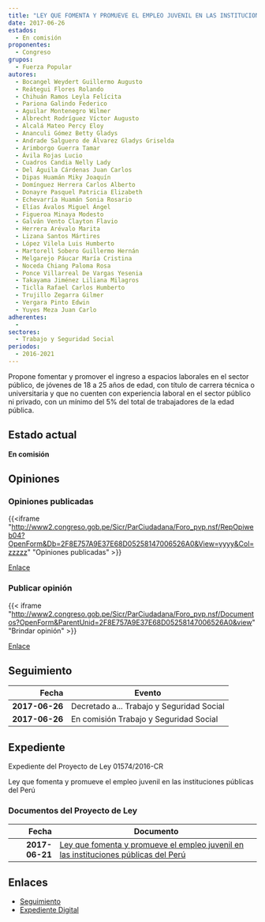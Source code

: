 ```yaml
---
title: "LEY QUE FOMENTA Y PROMUEVE EL EMPLEO JUVENIL EN LAS INSTITUCIONES PÚBLICAS DEL PERÚ"
date: 2017-06-26
estados: 
  - En comisión
proponentes: 
  - Congreso
grupos: 
  - Fuerza Popular
autores: 
  - Bocangel Weydert Guillermo Augusto
  - Reátegui Flores Rolando
  - Chihuán Ramos Leyla Felícita
  - Pariona Galindo Federico
  - Aguilar Montenegro Wilmer
  - Albrecht Rodríguez Víctor Augusto
  - Alcalá Mateo Percy Eloy
  - Ananculi Gómez Betty Gladys
  - Andrade Salguero de Álvarez Gladys Griselda
  - Arimborgo Guerra Tamar
  - Ávila Rojas Lucio
  - Cuadros Candia Nelly Lady
  - Del Águila Cárdenas Juan Carlos
  - Dipas Huamán Miky Joaquín
  - Domínguez Herrera Carlos Alberto
  - Donayre Pasquel Patricia Elizabeth
  - Echevarría Huamán Sonia Rosario
  - Elías Ávalos Miguel Ángel
  - Figueroa Minaya Modesto
  - Galván Vento Clayton Flavio
  - Herrera Arévalo Marita
  - Lizana Santos Mártires
  - López Vilela Luis Humberto
  - Martorell Sobero Guillermo Hernán
  - Melgarejo Páucar María Cristina
  - Noceda Chiang Paloma Rosa
  - Ponce Villarreal De Vargas Yesenia
  - Takayama Jiménez Liliana Milagros
  - Ticlla Rafael Carlos Humberto
  - Trujillo Zegarra Gilmer
  - Vergara Pinto Edwin
  - Yuyes Meza Juan Carlo
adherentes: 
  - 
sectores: 
  - Trabajo y Seguridad Social
periodos: 
  - 2016-2021
---
```


Propone fomentar y promover el ingreso a espacios laborales en el sector público, de jóvenes de 18 a 25 años de edad, con título de carrera técnica o universitaria y que no cuenten con experiencia laboral en el sector público ni privado, con un mínimo del 5% del total de trabajadores de la edad pública.


## Estado actual

**En comisión**

## Opiniones

### Opiniones publicadas

{{<iframe "http://www2.congreso.gob.pe/Sicr/ParCiudadana/Foro_pvp.nsf/RepOpiweb04?OpenForm&Db=2F8E757A9E37E68D05258147006526A0&View=yyyy&Col=zzzzz" "Opiniones publicadas" >}}

[Enlace](http://www2.congreso.gob.pe/Sicr/ParCiudadana/Foro_pvp.nsf/RepOpiweb04?OpenForm&Db=2F8E757A9E37E68D05258147006526A0&View=yyyy&Col=zzzzz)
### Publicar opinión

{{< iframe "http://www2.congreso.gob.pe/Sicr/ParCiudadana/Foro_pvp.nsf/Documentos?OpenForm&ParentUnid=2F8E757A9E37E68D05258147006526A0&view" "Brindar opinión" >}}

[Enlace](http://www2.congreso.gob.pe/Sicr/ParCiudadana/Foro_pvp.nsf/Documentos?OpenForm&ParentUnid=2F8E757A9E37E68D05258147006526A0&view)

## Seguimiento

| Fecha | Evento |
|------:|--------|
| **2017-06-26** | Decretado a... Trabajo y Seguridad Social|
| **2017-06-26** | En comisión Trabajo y Seguridad Social|


## Expediente

Expediente del Proyecto de Ley 01574/2016-CR

Ley que fomenta y promueve el empleo juvenil en las instituciones públicas del Perú


### Documentos del Proyecto de Ley

| Fecha | Documento |
|------:|--------|
| **2017-06-21** | [Ley que fomenta y promueve el empleo juvenil en las instituciones públicas del Perú](http://www.leyes.congreso.gob.pe/Documentos/2016_2021/Proyectos_de_Ley_y_de_Resoluciones_Legislativas/PL0157420170621..pdf) |

## Enlaces 

- [Seguimiento](http://www2.congreso.gob.pe/Sicr/TraDocEstProc/CLProLey2016.nsf/f7fff46988ca05b1052578e100829cc7/d11552ffb0abc5c605258147005c881c?OpenDocument)
- [Expediente Digital](http://www2.congreso.gob.pehttp://www2.congreso.gob.pe/Sicr/TraDocEstProc/CLProLey2016.nsf/f7fff46988ca05b1052578e100829cc7/d11552ffb0abc5c605258147005c881c?OpenDocument&Click=05257FB7005EB655.eb71d0cf91d8294e05256cdf006b5706/$Body/0.1C6C)
